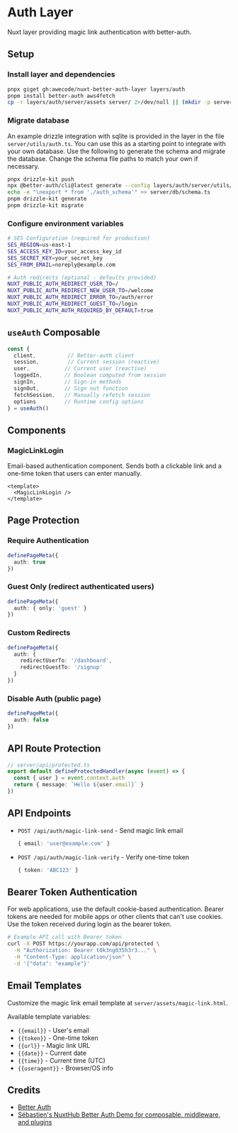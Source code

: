 # Auth Layer

Nuxt layer providing magic link authentication with better-auth.

## Setup

### Install layer and dependencies

```bash
pnpx giget gh:awecode/nuxt-better-auth-layer layers/auth
pnpm install better-auth aws4fetch
cp -r layers/auth/server/assets server/ 2>/dev/null || (mkdir -p server && cp -r layers/auth/server/assets server/)
```

### Migrate database

An example drizzle integration with sqlite is provided in the layer in the file `server/utils/auth.ts`. You can use this as a starting point to integrate with your own database. Use the following to generate the schema and migrate the database. Change the schema file paths to match your own if necessary.

```bash
pnpx drizzle-kit push
npx @better-auth/cli@latest generate --config layers/auth/server/utils/auth.ts --output server/db/auth_schema.ts --yes
echo -e "\nexport * from './auth_schema'" >> server/db/schema.ts
pnpm drizzle-kit generate
pnpm drizzle-kit migrate
```

### Configure environment variables

```bash
# SES Configuration (required for production)
SES_REGION=us-east-1
SES_ACCESS_KEY_ID=your_access_key_id
SES_SECRET_KEY=your_secret_key
SES_FROM_EMAIL=noreply@example.com

# Auth redirects (optional - defaults provided)
NUXT_PUBLIC_AUTH_REDIRECT_USER_TO=/
NUXT_PUBLIC_AUTH_REDIRECT_NEW_USER_TO=/welcome
NUXT_PUBLIC_AUTH_REDIRECT_ERROR_TO=/auth/error
NUXT_PUBLIC_AUTH_REDIRECT_GUEST_TO=/login
NUXT_PUBLIC_AUTH_AUTH_REQUIRED_BY_DEFAULT=true
```

## `useAuth` Composable

```ts
const { 
  client,          // Better-auth client
  session,         // Current session (reactive)
  user,           // Current user (reactive)
  loggedIn,       // Boolean computed from session
  signIn,         // Sign-in methods
  signOut,        // Sign out function
  fetchSession,   // Manually refetch session
  options         // Runtime config options
} = useAuth()
```

## Components

### MagicLinkLogin
Email-based authentication component. Sends both a clickable link and a one-time token that users can enter manually.

```vue
<template>
  <MagicLinkLogin />
</template>
```

## Page Protection

### Require Authentication
```ts
definePageMeta({
  auth: true
})
```

### Guest Only (redirect authenticated users)
```ts
definePageMeta({
  auth: { only: 'guest' }
})
```

### Custom Redirects
```ts
definePageMeta({
  auth: {
    redirectUserTo: '/dashboard',
    redirectGuestTo: '/signup'
  }
})
```

### Disable Auth (public page)
```ts
definePageMeta({
  auth: false
})
```

## API Route Protection

```ts
// server/api/protected.ts
export default defineProtectedHandler(async (event) => {
  const { user } = event.context.auth
  return { message: `Hello ${user.email}` }
})
```

## API Endpoints

- `POST /api/auth/magic-link-send` - Send magic link email
  ```ts
  { email: 'user@example.com' }
  ```

- `POST /api/auth/magic-link-verify` - Verify one-time token
  ```ts
  { token: 'ABC123' }
  ```

## Bearer Token Authentication

For web applications, use the default cookie-based authentication. Bearer tokens are needed for mobile apps or other clients that can't use cookies. Use the token received during login as the bearer token.

```bash
# Example API call with Bearer token
curl -X POST https://yourapp.com/api/protected \
  -H "Authorization: Bearer t0k3ng035h3r3..." \
  -H "Content-Type: application/json" \
  -d '{"data": "example"}'
```

## Email Templates

Customize the magic link email template at `server/assets/magic-link.html`.

Available template variables:
- `{{email}}` - User's email
- `{{token}}` - One-time token
- `{{url}}` - Magic link URL
- `{{date}}` - Current date
- `{{time}}` - Current time (UTC)
- `{{useragent}}` - Browser/OS info

## Credits

- [Better Auth](https://github.com/better-auth/better-auth)
- [Sébastien's NuxtHub Better Auth Demo for composable, middleware, and plugins](https://github.com/atinux/nuxthub-better-auth)